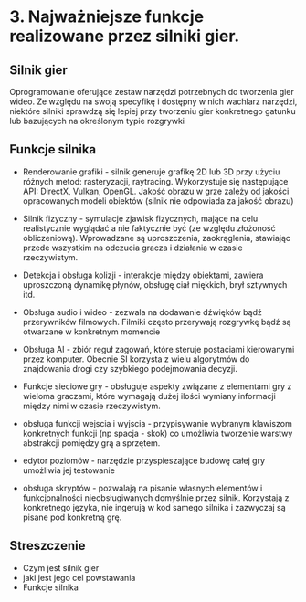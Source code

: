 # 3. Najważniejsze funkcje realizowane przez silniki gier.

## Silnik gier 
Oprogramowanie  oferujące zestaw narzędzi potrzebnych do tworzenia gier wideo.
Ze względu na swoją specyfikę i dostępny w nich wachlarz narzędzi, 
niektóre silniki sprawdzą się lepiej przy tworzeniu gier konkretnego gatunku 
lub bazujących na określonym typie rozgrywki

## Funkcje silnika 

- Renderowanie grafiki - silnik generuje grafikę 2D lub 3D przy użyciu różnych metod: rasteryzacji, raytracing.
Wykorzystuje się następujące API: DirectX, Vulkan, OpenGL. Jakość obrazu w grze zależy od jakości opracowanych modeli obiektów
(silnik nie odpowiada za jakość obrazu)

- Silnik fizyczny - symulacje zjawisk fizycznych, mające na celu realistycznie wyglądać a nie faktycznie być (ze względu złożoność obliczeniową). Wprowadzane są uproszczenia, zaokrąglenia, stawiając przede wszystkim na odczucia gracza i działania w czasie rzeczywistym.   

- Detekcja i obsługa kolizji - interakcje między obiektami, zawiera uproszczoną dynamikę płynów, obsługę ciał miękkich, brył sztywnych itd.

- Obsługa audio i wideo - zezwala na dodawanie dźwięków bądź przerywników filmowych. Filmiki często przerywają rozgrywkę bądź są otwarzane w konkretnym momencie 

- Obsługa AI - zbiór reguł zagowań, które steruje postaciami kierowanymi przez komputer. Obecnie SI korzysta z wielu algorytmów do znajdowania drogi czy szybkiego podejmowania decyzji.

- Funkcje sieciowe gry - obsługuje aspekty związane z elementami gry z wieloma graczami, które wymagają dużej ilości wymiany informacji między nimi w czasie rzeczywistym.

- obsługa funkcji wejscia i wyjscia - przypisywanie wybranym klawiszom konkretnych funkcji (np spacja - skok) co umożliwia tworzenie warstwy abstrakcji pomiędzy grą a sprzętem. 

- edytor poziomów - narzędzie przyspieszające budowę całej gry  umożliwia  jej testowanie

- obsługa skryptów - pozwalają na pisanie własnych elementów i funkcjonalności nieobsługiwanych domyślnie przez silnik. Korzystają z konkretnego języka, nie ingerują w kod samego silnika i zazwyczaj są pisane pod konkretną grę.


## Streszczenie 
- Czym jest silnik gier 
- jaki jest jego cel powstawania
- Funkcje silnika